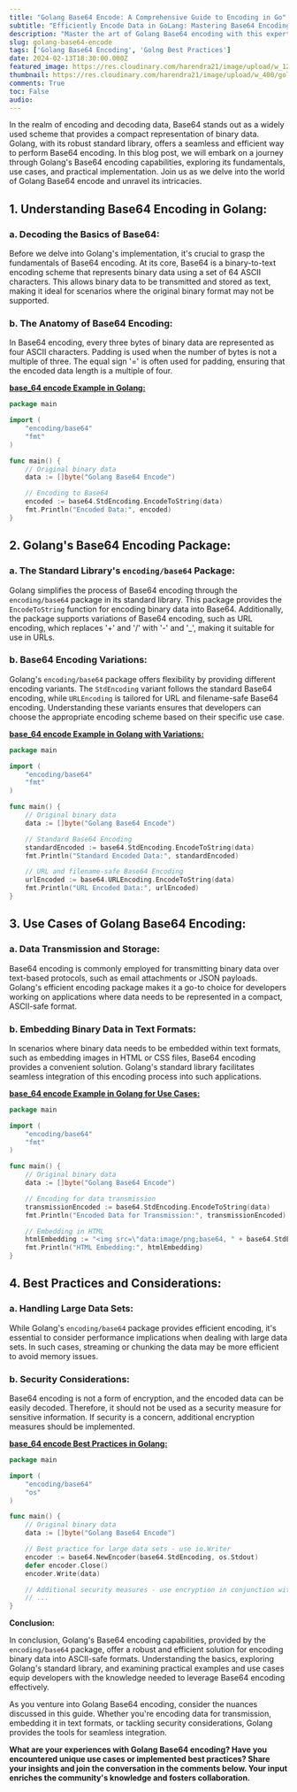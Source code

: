 ```yaml
---
title: "Golang Base64 Encode: A Comprehensive Guide to Encoding in Go"
subtitle: "Efficiently Encode Data in GoLang: Mastering Base64 Encoding Techniques"
description: "Master the art of Golang Base64 encoding with this expert guide & unlock new levels of data manipulation in Go programming language."
slug: golang-base64-encode
tags: ['Golang Base64 Encoding', 'Golng Best Practices']
date: 2024-02-13T18:30:00.000Z
featured_image: https://res.cloudinary.com/harendra21/image/upload/w_1200/golangwithexample/golang-base64-encoding-decoding_hkv9o3.jpg
thumbnail: https://res.cloudinary.com/harendra21/image/upload/w_400/golangwithexample/golang-base64-encoding-decoding_hkv9o3.jpg
comments: True
toc: False
audio: 
---
```

In the realm of encoding and decoding data, Base64 stands out as a widely used scheme that provides a compact representation of binary data. Golang, with its robust standard library, offers a seamless and efficient way to perform Base64 encoding. In this blog post, we will embark on a journey through Golang's Base64 encoding capabilities, exploring its fundamentals, use cases, and practical implementation. Join us as we delve into the world of Golang Base64 encode and unravel its intricacies.

## 1. Understanding Base64 Encoding in Golang:

### a. Decoding the Basics of Base64:

Before we delve into Golang's implementation, it's crucial to grasp the fundamentals of Base64 encoding. At its core, Base64 is a binary-to-text encoding scheme that represents binary data using a set of 64 ASCII characters. This allows binary data to be transmitted and stored as text, making it ideal for scenarios where the original binary format may not be supported.

### b. The Anatomy of Base64 Encoding:

In Base64 encoding, every three bytes of binary data are represented as four ASCII characters. Padding is used when the number of bytes is not a multiple of three. The equal sign '=' is often used for padding, ensuring that the encoded data length is a multiple of four.

[**base_64 encode Example in Golang:**](https://go.dev/play/p/cB7s_RTk5Ex)
```go
package main

import (
	"encoding/base64"
	"fmt"
)

func main() {
	// Original binary data
	data := []byte("Golang Base64 Encode")

	// Encoding to Base64
	encoded := base64.StdEncoding.EncodeToString(data)
	fmt.Println("Encoded Data:", encoded)
}
```

## 2. Golang's Base64 Encoding Package:

### a. The Standard Library's `encoding/base64` Package:

Golang simplifies the process of Base64 encoding through the `encoding/base64` package in its standard library. This package provides the `EncodeToString` function for encoding binary data into Base64. Additionally, the package supports variations of Base64 encoding, such as URL encoding, which replaces '+' and '/' with '-' and '_', making it suitable for use in URLs.

### b. Base64 Encoding Variations:

Golang's `encoding/base64` package offers flexibility by providing different encoding variants. The `StdEncoding` variant follows the standard Base64 encoding, while `URLEncoding` is tailored for URL and filename-safe Base64 encoding. Understanding these variants ensures that developers can choose the appropriate encoding scheme based on their specific use case.

[**base_64 encode Example in Golang with Variations:**](https://go.dev/play/p/UbJRXz9rtE7)
```go
package main

import (
	"encoding/base64"
	"fmt"
)

func main() {
	// Original binary data
	data := []byte("Golang Base64 Encode")

	// Standard Base64 Encoding
	standardEncoded := base64.StdEncoding.EncodeToString(data)
	fmt.Println("Standard Encoded Data:", standardEncoded)

	// URL and filename-safe Base64 Encoding
	urlEncoded := base64.URLEncoding.EncodeToString(data)
	fmt.Println("URL Encoded Data:", urlEncoded)
}
```

## 3. Use Cases of Golang Base64 Encoding:

### a. Data Transmission and Storage:

Base64 encoding is commonly employed for transmitting binary data over text-based protocols, such as email attachments or JSON payloads. Golang's efficient encoding package makes it a go-to choice for developers working on applications where data needs to be represented in a compact, ASCII-safe format.

### b. Embedding Binary Data in Text Formats:

In scenarios where binary data needs to be embedded within text formats, such as embedding images in HTML or CSS files, Base64 encoding provides a convenient solution. Golang's standard library facilitates seamless integration of this encoding process into such applications.

[**base_64 encode Example in Golang for Use Cases:**](https://go.dev/play/p/XyxVVQAGDea)
```go
package main

import (
	"encoding/base64"
	"fmt"
)

func main() {
	// Original binary data
	data := []byte("Golang Base64 Encode")

	// Encoding for data transmission
	transmissionEncoded := base64.StdEncoding.EncodeToString(data)
	fmt.Println("Encoded Data for Transmission:", transmissionEncoded)

	// Embedding in HTML
	htmlEmbedding := "<img src=\"data:image/png;base64, " + base64.StdEncoding.EncodeToString(data) + "\">"
	fmt.Println("HTML Embedding:", htmlEmbedding)
}
```

## 4. Best Practices and Considerations:

### a. Handling Large Data Sets:

While Golang's `encoding/base64` package provides efficient encoding, it's essential to consider performance implications when dealing with large data sets. In such cases, streaming or chunking the data may be more efficient to avoid memory issues.

### b. Security Considerations:

Base64 encoding is not a form of encryption, and the encoded data can be easily decoded. Therefore, it should not be used as a security measure for sensitive information. If security is a concern, additional encryption measures should be implemented.

[**base_64 encode Best Practices in Golang:**](https://go.dev/play/p/CXENJJ3nYGE)
```go
package main

import (
	"encoding/base64"
	"os"
)

func main() {
	// Original binary data
	data := []byte("Golang Base64 Encode")

	// Best practice for large data sets - use io.Writer
	encoder := base64.NewEncoder(base64.StdEncoding, os.Stdout)
	defer encoder.Close()
	encoder.Write(data)

	// Additional security measures - use encryption in conjunction with encoding
	// ...
}

```

**Conclusion:**

In conclusion, Golang's Base64 encoding capabilities, provided by the `encoding/base64` package, offer a robust and efficient solution for encoding binary data into ASCII-safe formats. Understanding the basics, exploring Golang's standard library, and examining practical examples and use cases equip developers with the knowledge needed to leverage Base64 encoding effectively.

As you venture into Golang Base64 encoding, consider the nuances discussed in this guide. Whether you're encoding data for transmission, embedding it in text formats, or tackling security considerations, Golang provides the tools for seamless integration.

**What are your experiences with Golang Base64 encoding? Have you encountered unique use cases or implemented best practices? Share your insights and join the conversation in the comments below. Your input enriches the community's knowledge and fosters collaboration.**
